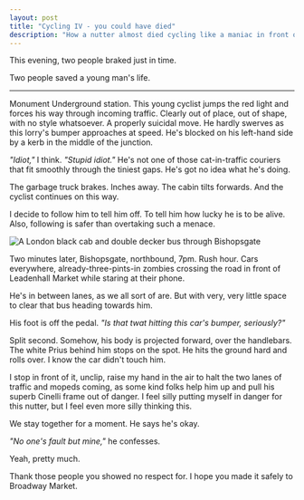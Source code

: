 ```yaml
---
layout: post
title: "Cycling IV - you could have died"
description: "How a nutter almost died cycling like a maniac in front of me. Twice. In the space of a couple of minutes."
---
```


This evening, two people braked just in time.

Two people saved a young man's life.

---


Monument Underground station. This young cyclist jumps the red light and forces his way through incoming traffic. Clearly out of place, out of shape, with no style whatsoever. A properly suicidal move. He hardly swerves as this lorry's bumper approaches at speed. He's blocked on his left-hand side by a kerb in the middle of the junction.

*"Idiot,"* I think. *"Stupid idiot."* He's not one of those cat-in-traffic couriers that fit smoothly through the tiniest gaps. He's got no idea what he's doing.

The garbage truck brakes. Inches away. The cabin tilts forwards. And the cyclist continues on this way.

I decide to follow him to tell him off. To tell him how lucky he is to be alive.  
Also, following is safer than overtaking such a menace.

![A London black cab and double decker bus through Bishopsgate](https://scontent.cdninstagram.com/t51.2885-15/e35/16906993_1381488848577086_9161047637573500928_n.jpg)

Two minutes later, Bishopsgate, northbound, 7pm. Rush hour. Cars everywhere, already-three-pints-in zombies crossing the road in front of Leadenhall Market while staring at their phone.

He's in between lanes, as we all sort of are. But with very, very little space to clear that bus heading towards him.

His foot is off the pedal. *"Is that twat hitting this car's bumper, seriously?"*

Split second. Somehow, his body is projected forward, over the handlebars. The white Prius behind him stops on the spot. He hits the ground hard and rolls over. I know the car didn't touch him.

I stop in front of it, unclip, raise my hand in the air to halt the two lanes of traffic and mopeds coming, as some kind folks help him up and pull his superb Cinelli frame out of danger. I feel silly putting myself in danger for this nutter, but I feel even more silly thinking this.

We stay together for a moment. He says he's okay.

*"No one's fault but mine,"* he confesses.

Yeah, pretty much.

Thank those people you showed no respect for. I hope you made it safely to Broadway Market.

